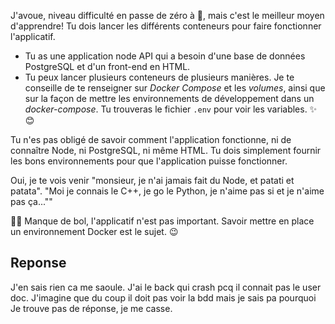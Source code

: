 J'avoue, niveau difficulté en passe de zéro à 💯, mais c'est le meilleur moyen d'apprendre! Tu dois lancer les différents conteneurs pour faire fonctionner l'applicatif. 
- Tu as une application node API qui a besoin d'une base de données PostgreSQL et d'un front-end en HTML. 
- Tu peux lancer plusieurs conteneurs de plusieurs manières. 
Je te conseille de te renseigner sur *Docker Compose* et les *volumes*, ainsi que sur la façon de mettre les environnements de développement dans un *docker-compose*. 
Tu trouveras le fichier `.env` pour voir les variables. ✨😊

Tu n'es pas obligé de savoir comment l'application fonctionne, ni de connaître Node, ni PostgreSQL, ni même HTML. Tu dois simplement fournir les bons environnements pour que l'application puisse fonctionner. 

Oui, je te vois venir 
 "monsieur, je n'ai jamais fait du Node, et patati et patata". 
 "Moi je connais le C++, je go le Python, je n'aime pas si et je n'aime pas ça...""

🤷‍♂️ Manque de bol, l'applicatif n'est pas important. Savoir mettre en place un environnement Docker est le sujet. 😉

## Reponse

J'en sais rien ca me saoule.
J'ai le back qui crash pcq il connait pas le user doc.
J'imagine que du coup il doit pas voir la bdd mais je sais pa pourquoi
Je trouve pas de réponse, je me casse.
